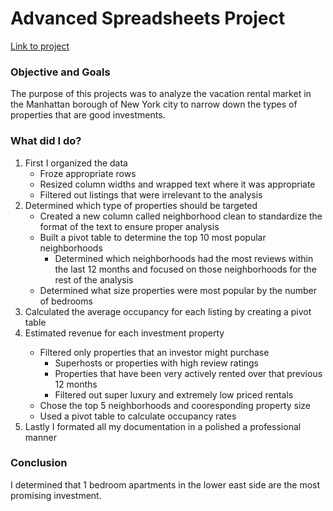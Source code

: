 <h1> Advanced Spreadsheets Project </h1>
<a href = "https://docs.google.com/spreadsheets/d/1rpTut3J8o61DEW1LfpLXX5VHeHx8aPrmD3RIWNyBwoE/edit?usp=sharing">Link to project</a>
<h3> Objective and Goals </h3>
<p> The purpose of this projects was to analyze the vacation rental market in the Manhattan borough of New York city to narrow down the types of properties that are good investments. </p>

<h3> What did I do? </h3>
<ol>
  <li> First I organized the data 
    <ul>
      <li> Froze appropriate rows </li>
      <li> Resized column widths and wrapped text where it was appropriate </li>
      <li> Filtered out listings that were irrelevant to the analysis </li>
    </ul>
    
  <li> Determined which type of properties should be targeted
    <ul>
      <li> Created a new column called neighborhood clean to standardize the format of the text to ensure proper analysis </li>
      <li> Built a pivot table to determine the top 10 most popular neighborhoods
        <ul>
          <li> Determined which neighborhoods had the most reviews within the last 12 months and focused on those neighborhoods for the rest of the analysis </li>
        </ul>
      <li> Determined what size properties were most popular by the number of bedrooms </li>
      </li>
    </ul>
  </li>
  
  <li> Calculated the average occupancy for each listing by creating a pivot table </li>
    
  <li> Estimated revenue for each investment property </li>
    <ul> 
      <li> Filtered only properties that an investor might purchase
        <ul>
          <li> Superhosts or properties with high review ratings </li>
          <li> Properties that have been very actively rented over that previous 12 months </li>
          <li> Filtered out super luxury and extremely low priced rentals </li>
        </ul>
      </li>
      <li> Chose the top 5 neighborhoods and cooresponding property size </li>
      <li> Used a pivot table to calculate occupancy rates </li>
    </ul>
    <li> Lastly I formated all my documentation in a polished a professional manner </li>
  </li>
</ol>

<!-- <li> ADD PICTURES OF PROJECT </li> -->

<h3> Conclusion </h3>
<p> I determined that 1 bedroom apartments in the lower east side are the most promising investment. </p>




